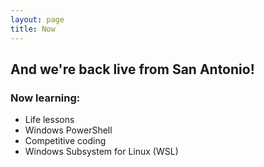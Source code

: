 ```yaml
---
layout: page
title: Now
---
```

## And we're back live from San Antonio! 

### Now learning:
* Life lessons 
* Windows PowerShell
* Competitive coding 
* Windows Subsystem for Linux (WSL)

